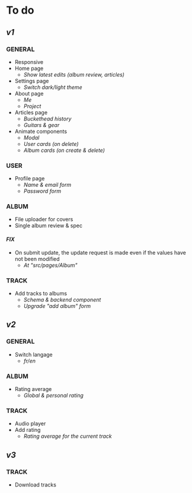 # **To do**

## *v1*

### GENERAL

- Responsive
- Home page
  - *Show latest edits (album review, articles)*
- Settings page
  - *Switch dark/light theme*
- About page
  - *Me*
  - *Project*
- Articles page
  - *Buckethead history*
  - *Guitars & gear*
- Animate components
  - *Modal*
  - *User cards (on delete)*
  - *Album cards (on create & delete)*

### USER

- Profile page
  - *Name & email form*
  - *Password form*

### ALBUM

- File uploader for covers
- Single album review & spec

#### *FIX*

- On submit update, the update request is made even if the values have not been modified
  - *At "src/pages/Album"*

### TRACK

- Add tracks to albums
  - *Schema & backend component*
  - *Upgrade "add album" form*

## *v2*

### GENERAL

- Switch langage
  - *fr/en*

### ALBUM

- Rating average
  - *Global & personal rating*

### TRACK

- Audio player
- Add rating
  - *Rating average for the current track*

## *v3*

### TRACK

- Download tracks